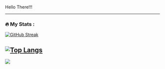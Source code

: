 Hello There!!!



---

### :fire: My Stats :
[![GitHub Streak](http://github-readme-streak-stats.herokuapp.com?user=lavolin&theme=dark&background=000000)](https://git.io/streak-stats)

[![Top Langs](https://github-readme-stats.vercel.app/api/top-langs/?username=lavolin&layout=compact&theme=vision-friendly-dark)](https://github.com/anuraghazra/github-readme-stats)
---

![](https://komarev.com/ghpvc/?username=lavolin&label=PROFILE+VIEWS)
